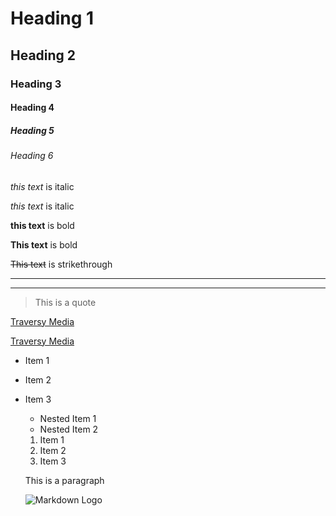 <!-- Headings -->
# Heading 1
## Heading 2
### Heading 3
#### Heading 4
##### Heading 5
###### Heading 6

<!-- Italics -->
  *this text* is italic
  
_this text_ is italic


<!-- Strong-->
**this text** is bold

__This text__ is bold

<!-- Strikethrough -->

~~This text~~ is strikethrough

<!-- Horizontal Rule -->

---
___

<!-- Blockquote -->

> This is a quote

<!-- Links -->

[Traversy Media](http://www.traversymedia.com)

[Traversy Media](http://www.traversymedia.com "Traversy Media")

<!-- UL-->

* Item 1
* Item 2
* Item 3
   * Nested Item 1
   * Nested Item 2
  
  <!--OL-->
  1. Item 1
  2. Item 2
  3. Item 3
  
  <!-- Inline COde Clock -->
  <p>This is a paragraph</p>

  <!-- Image -->
  ![Markdown Logo](https://markdown-here.com/markdown/me.jpeg)